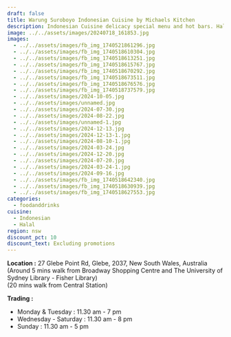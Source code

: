 ```yaml
---
draft: false
title: Warung Suroboyo Indonesian Cuisine by Michaels Kitchen
description: Indonesian Cuisine delicacy special menu and hot bars. Halal
image: ../../assets/images/20240718_161853.jpg
images:
  - ../../assets/images/fb_img_1740521861296.jpg
  - ../../assets/images/fb_img_1740518610304.jpg
  - ../../assets/images/fb_img_1740518613251.jpg
  - ../../assets/images/fb_img_1740518615767.jpg
  - ../../assets/images/fb_img_1740518670292.jpg
  - ../../assets/images/fb_img_1740518673511.jpg
  - ../../assets/images/fb_img_1740518676576.jpg
  - ../../assets/images/fb_img_1740518737579.jpg
  - ../../assets/images/2024-10-05.jpg
  - ../../assets/images/unnamed.jpg
  - ../../assets/images/2024-07-30.jpg
  - ../../assets/images/2024-08-22.jpg
  - ../../assets/images/unnamed-1.jpg
  - ../../assets/images/2024-12-13.jpg
  - ../../assets/images/2024-12-13-1.jpg
  - ../../assets/images/2024-08-10-1.jpg
  - ../../assets/images/2024-03-24.jpg
  - ../../assets/images/2024-12-20.jpg
  - ../../assets/images/2024-07-20.jpg
  - ../../assets/images/2024-03-24-1.jpg
  - ../../assets/images/2024-09-16.jpg
  - ../../assets/images/fb_img_1740518642340.jpg
  - ../../assets/images/fb_img_1740518630939.jpg
  - ../../assets/images/fb_img_1740518627553.jpg
categories:
  - foodanddrinks
cuisine:
  - Indonesian
  - Halal
region: nsw
discount_pct: 10
discount_text: Excluding promotions
---
```


**Location :** 27 Glebe Point Rd, Glebe, 2037, New South Wales, Australia\
(Around 5 mins walk from Broadway Shopping Centre and The University of Sydney Library - Fisher Library)\
(20 mins walk from Central Station)

**Trading :**

- Monday & Tuesday : 11.30 am - 7 pm
- Wednesday - Saturday : 11.30 am - 8 pm
- Sunday : 11.30 am - 5 pm
